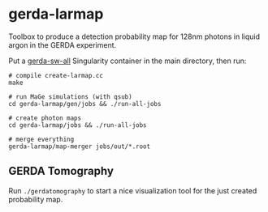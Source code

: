 # gerda-larmap

Toolbox to produce a detection probability map for 128nm photons in liquid argon in the GERDA experiment.

Put a [gerda-sw-all](https://github.com/mppmu/gerda-sw-all) Singularity container in the main directory, then run:
```
# compile create-larmap.cc
make

# run MaGe simulations (with qsub)
cd gerda-larmap/gen/jobs && ./run-all-jobs

# create photon maps
cd gerda-larmap/jobs && ./run-all-jobs

# merge everything
gerda-larmap/map-merger jobs/out/*.root
```

## GERDA Tomography

Run `./gerdatomography` to start a nice visualization tool for the just created probability map.
